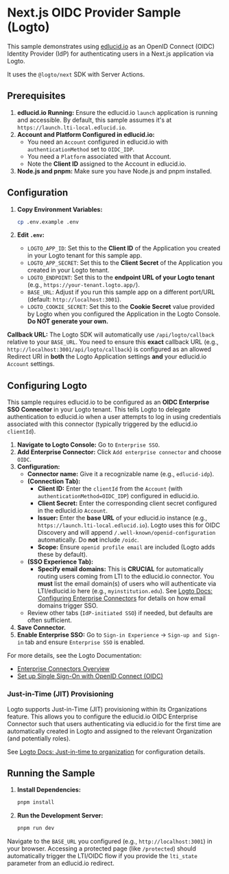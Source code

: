 # Next.js OIDC Provider Sample (Logto)

This sample demonstrates using [edlucid.io](https://edlucid.io) as an OpenID Connect (OIDC) Identity Provider (IdP) for authenticating users in a Next.js application via Logto.

It uses the `@logto/next` SDK with Server Actions.

## Prerequisites

1.  **edlucid.io Running:** Ensure the edlucid.io `launch` application is running and accessible. By default, this sample assumes it's at `https://launch.lti-local.edlucid.io`.
2.  **Account and Platform Configured in edlucid.io:**
    *   You need an `Account` configured in edlucid.io with `authenticationMethod` set to `OIDC_IDP`.
    *   You need a `Platform` associated with that Account.
    *   Note the **Client ID** assigned to the Account in edlucid.io.
3.  **Node.js and pnpm:** Make sure you have Node.js and pnpm installed.

## Configuration

1.  **Copy Environment Variables:**
    ```bash
    cp .env.example .env
    ```

2.  **Edit `.env`:**
    *   `LOGTO_APP_ID`: Set this to the **Client ID** of the Application you created in your Logto tenant for this sample app.
    *   `LOGTO_APP_SECRET`: Set this to the **Client Secret** of the Application you created in your Logto tenant.
    *   `LOGTO_ENDPOINT`: Set this to the **endpoint URL of your Logto tenant** (e.g., `https://your-tenant.logto.app/`).
    *   `BASE_URL`: Adjust if you run this sample app on a different port/URL (default: `http://localhost:3001`).
    *   `LOGTO_COOKIE_SECRET`: Set this to the **Cookie Secret** value provided by Logto when you configured the Application in the Logto Console. **Do NOT generate your own.**

**Callback URL:**
The Logto SDK will automatically use `/api/logto/callback` relative to your `BASE_URL`. You need to ensure this **exact** callback URL (e.g., `http://localhost:3001/api/logto/callback`) is configured as an allowed Redirect URI in **both** the Logto Application settings **and** your edlucid.io `Account` settings.

## Configuring Logto

This sample requires edlucid.io to be configured as an **OIDC Enterprise SSO Connector** in your Logto tenant. This tells Logto to delegate authentication to edlucid.io when a user attempts to log in using credentials associated with this connector (typically triggered by the edlucid.io `clientId`).

1.  **Navigate to Logto Console:** Go to `Enterprise SSO`.
2.  **Add Enterprise Connector:** Click `Add enterprise connector` and choose `OIDC`.
3.  **Configuration:**
    *   **Connector name:** Give it a recognizable name (e.g., `edlucid-idp`).
    *   **(Connection Tab):**
        *   **Client ID:** Enter the `clientId` from the `Account` (with `authenticationMethod=OIDC_IDP`) configured in edlucid.io.
        *   **Client Secret:** Enter the corresponding client secret configured in the edlucid.io `Account`.
        *   **Issuer:** Enter the **base URL** of your edlucid.io instance (e.g., `https://launch.lti-local.edlucid.io`). Logto uses this for OIDC Discovery and will append `/.well-known/openid-configuration` automatically. Do **not** include `/oidc`.
        *   **Scope:** Ensure `openid profile email` are included (Logto adds these by default).
    *   **(SSO Experience Tab):**
        *   **Specify email domains:** This is **CRUCIAL** for automatically routing users coming from LTI to the edlucid.io connector. You **must** list the email domain(s) of users who will authenticate via LTI/edlucid.io here (e.g., `myinstitution.edu`). See [Logto Docs: Configuring Enterprise Connectors](https://docs.logto.io/connectors/enterprise-connectors/#configuring-enterprise-connectors) for details on how email domains trigger SSO.
    *   Review other tabs (`IdP-initiated SSO`) if needed, but defaults are often sufficient.
4.  **Save Connector.**
5.  **Enable Enterprise SSO:** Go to `Sign-in Experience` -> `Sign-up and Sign-in` tab and ensure `Enterprise SSO` is enabled.

For more details, see the Logto Documentation:
*   [Enterprise Connectors Overview](https://docs.logto.io/connectors/enterprise-connectors/)
*   [Set up Single Sign-On with OpenID Connect (OIDC)](https://docs.logto.io/integrations/oidc-sso/)

### Just-in-Time (JIT) Provisioning

Logto supports Just-in-Time (JIT) provisioning within its Organizations feature. This allows you to configure the edlucid.io OIDC Enterprise Connector such that users authenticating via edlucid.io for the first time are automatically created in Logto and assigned to the relevant Organization (and potentially roles).

See [Logto Docs: Just-in-time to organization](https://docs.logto.io/organizations/just-in-time-provisioning) for configuration details.

## Running the Sample

1.  **Install Dependencies:**
    ```bash
    pnpm install
    ```
2.  **Run the Development Server:**
    ```bash
    pnpm run dev
    ```

Navigate to the `BASE_URL` you configured (e.g., `http://localhost:3001`) in your browser. Accessing a protected page (like `/protected`) should automatically trigger the LTI/OIDC flow if you provide the `lti_state` parameter from an edlucid.io redirect. 